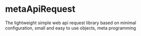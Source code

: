 # metaApiRequest
The lightweight simple web api request library based on minimal configuration, small and easy to use objects, meta programming
